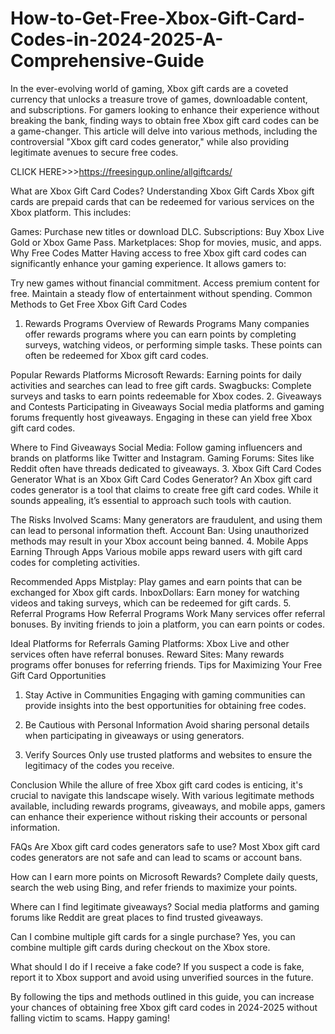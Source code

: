 # How-to-Get-Free-Xbox-Gift-Card-Codes-in-2024-2025-A-Comprehensive-Guide
In the ever-evolving world of gaming, Xbox gift cards are a coveted currency that unlocks a treasure trove of games, downloadable content, and subscriptions. For gamers looking to enhance their experience without breaking the bank, finding ways to obtain free Xbox gift card codes can be a game-changer. This article will delve into various methods, including the controversial "Xbox gift card codes generator," while also providing legitimate avenues to secure free codes.

CLICK HERE>>>https://freesingup.online/allgiftcards/

What are Xbox Gift Card Codes?
Understanding Xbox Gift Cards
Xbox gift cards are prepaid cards that can be redeemed for various services on the Xbox platform. This includes:

Games: Purchase new titles or download DLC.
Subscriptions: Buy Xbox Live Gold or Xbox Game Pass.
Marketplaces: Shop for movies, music, and apps.
Why Free Codes Matter
Having access to free Xbox gift card codes can significantly enhance your gaming experience. It allows gamers to:

Try new games without financial commitment.
Access premium content for free.
Maintain a steady flow of entertainment without spending.
Common Methods to Get Free Xbox Gift Card Codes
1. Rewards Programs
Overview of Rewards Programs
Many companies offer rewards programs where you can earn points by completing surveys, watching videos, or performing simple tasks. These points can often be redeemed for Xbox gift card codes.

Popular Rewards Platforms
Microsoft Rewards: Earning points for daily activities and searches can lead to free gift cards.
Swagbucks: Complete surveys and tasks to earn points redeemable for Xbox codes.
2. Giveaways and Contests
Participating in Giveaways
Social media platforms and gaming forums frequently host giveaways. Engaging in these can yield free Xbox gift card codes.

Where to Find Giveaways
Social Media: Follow gaming influencers and brands on platforms like Twitter and Instagram.
Gaming Forums: Sites like Reddit often have threads dedicated to giveaways.
3. Xbox Gift Card Codes Generator
What is an Xbox Gift Card Codes Generator?
An Xbox gift card codes generator is a tool that claims to create free gift card codes. While it sounds appealing, it’s essential to approach such tools with caution.

The Risks Involved
Scams: Many generators are fraudulent, and using them can lead to personal information theft.
Account Ban: Using unauthorized methods may result in your Xbox account being banned.
4. Mobile Apps
Earning Through Apps
Various mobile apps reward users with gift card codes for completing activities.

Recommended Apps
Mistplay: Play games and earn points that can be exchanged for Xbox gift cards.
InboxDollars: Earn money for watching videos and taking surveys, which can be redeemed for gift cards.
5. Referral Programs
How Referral Programs Work
Many services offer referral bonuses. By inviting friends to join a platform, you can earn points or codes.

Ideal Platforms for Referrals
Gaming Platforms: Xbox Live and other services often have referral bonuses.
Reward Sites: Many rewards programs offer bonuses for referring friends.
Tips for Maximizing Your Free Gift Card Opportunities
1. Stay Active in Communities
Engaging with gaming communities can provide insights into the best opportunities for obtaining free codes.

2. Be Cautious with Personal Information
Avoid sharing personal details when participating in giveaways or using generators.

3. Verify Sources
Only use trusted platforms and websites to ensure the legitimacy of the codes you receive.

Conclusion
While the allure of free Xbox gift card codes is enticing, it's crucial to navigate this landscape wisely. With various legitimate methods available, including rewards programs, giveaways, and mobile apps, gamers can enhance their experience without risking their accounts or personal information.

FAQs
Are Xbox gift card codes generators safe to use?
Most Xbox gift card codes generators are not safe and can lead to scams or account bans.

How can I earn more points on Microsoft Rewards?
Complete daily quests, search the web using Bing, and refer friends to maximize your points.

Where can I find legitimate giveaways?
Social media platforms and gaming forums like Reddit are great places to find trusted giveaways.

Can I combine multiple gift cards for a single purchase?
Yes, you can combine multiple gift cards during checkout on the Xbox store.

What should I do if I receive a fake code?
If you suspect a code is fake, report it to Xbox support and avoid using unverified sources in the future.

By following the tips and methods outlined in this guide, you can increase your chances of obtaining free Xbox gift card codes in 2024-2025 without falling victim to scams. Happy gaming!
